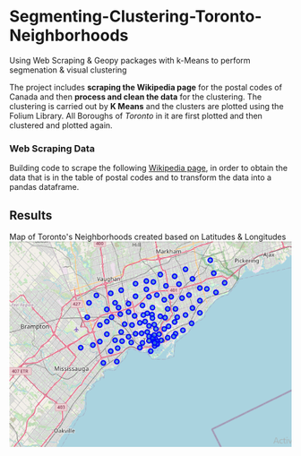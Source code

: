 # Segmenting-Clustering-Toronto-Neighborhoods
Using Web Scraping &amp; Geopy packages with k-Means to perform segmenation &amp; visual clustering

The project includes **scraping the Wikipedia page** for the postal codes of Canada and then **process and clean the data** for the clustering. The clustering is carried out by **K Means** and the clusters are plotted using the Folium Library. All Boroughs of *Toronto* in it are first plotted and then clustered and plotted again.

### Web Scraping Data
Building code to scrape the following [Wikipedia page](https://en.wikipedia.org/wiki/List_of_postal_codes_of_Canada:_M), in order to obtain the data that is in the table of postal codes and to transform the data into a pandas dataframe.

## Results
Map of Toronto's Neighborhoods created based on Latitudes & Longitudes
![alt text](https://github.com/danishanis/Segmenting-Clustering-Toronto-Neighborhoods/blob/master/Images/Toronto_Neighborhoods.png)


